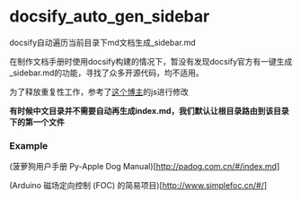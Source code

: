 # docsify_auto_gen_sidebar
docsify自动遍历当前目录下md文档生成_sidebar.md

在制作文档手册时使用docsify构建的情况下，暂没有发现docsify官方有一键生成_sidebar.md的功能，寻找了众多开源代码，均不适用。

为了释放重复性工作，参考了[这个博主](https://www.cnblogs.com/ziwuxian/p/14391264.html)的js进行修改

**有时候中文目录并不需要自动再生成index.md，我们默认让根目录路由到该目录下的第一个文件**

### Example
(菠萝狗用户手册 Py-Apple Dog Manual)[http://padog.com.cn/#/index.md]

(Arduino 磁场定向控制 (FOC) 的简易项目)[http://www.simplefoc.cn/#/]
